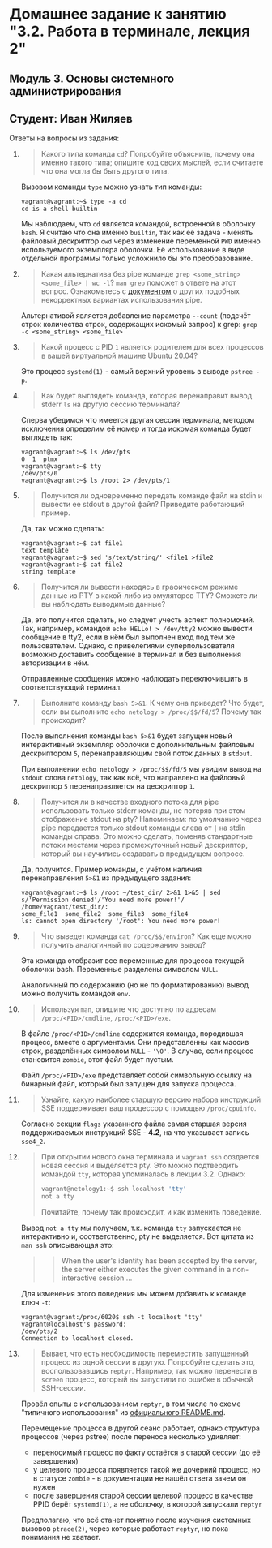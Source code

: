 # Домашнее задание к занятию "3.2. Работа в терминале, лекция 2"

## Модуль 3. Основы системного администрирования

## Студент: Иван Жиляев

Ответы на вопросы из задания:

1. >Какого типа команда `cd`? Попробуйте объяснить, почему она именно такого типа; опишите ход своих мыслей, если считаете что она могла бы быть другого типа.

   Вызовом команды `type` можно узнать тип команды:
   
   ```
   vagrant@vagrant:~$ type -a cd
   cd is a shell builtin
   ```

   Мы наблюдаем, что `cd` является командой, встроенной в оболочку `bash`. Я считаю что она именно `builtin`, так как её задача - менять файловый дескриптор `cwd` через изменение переменной `PWD` именно используемого экземпляра оболочки. Её использование в виде отдельной программы только усложнило бы это преобразование.

1. >Какая альтернатива без pipe команде `grep <some_string> <some_file> | wc -l`? `man grep` поможет в ответе на этот вопрос. Ознакомьтесь с [документом](http://www.smallo.ruhr.de/award.html) о других подобных некорректных вариантах использования pipe.

   Альтернативой является добавление параметра `--count` (подсчёт строк количества строк, содержащих искомый запрос) к grep: `grep -c <some_string> <some_file>`

1. >Какой процесс с PID `1` является родителем для всех процессов в вашей виртуальной машине Ubuntu 20.04?

   Это процесс `systemd(1)` - самый верхний уровень в выводе `pstree -p`.

1. >Как будет выглядеть команда, которая перенаправит вывод stderr `ls` на другую сессию терминала?

   Сперва убедимся что имеется другая сессия терминала, методом исключения определим её номер и тогда искомая команда будет выглядеть так:

   ```
   vagrant@vagrant:~$ ls /dev/pts
   0  1  ptmx
   vagrant@vagrant:~$ tty
   /dev/pts/0
   vagrant@vagrant:~$ ls /root 2> /dev/pts/1
   ```

1. >Получится ли одновременно передать команде файл на stdin и вывести ее stdout в другой файл? Приведите работающий пример.

   Да, так можно сделать:

   ```
   vagrant@vagrant:~$ cat file1 
   text template
   vagrant@vagrant:~$ sed 's/text/string/' <file1 >file2
   vagrant@vagrant:~$ cat file2
   string template
   ```

1. >Получится ли вывести находясь в графическом режиме данные из PTY в какой-либо из эмуляторов TTY? Сможете ли вы наблюдать выводимые данные?

   Да, это получится сделать, но следует учесть аспект полномочий. Так, например, командой `echo HELLo! > /dev/tty2` можно вывести сообщение в tty2, если в нём был выполнен вход под тем же пользователем. Однако, с привелегиями суперпользователя возможно доставить сообщение в терминал и без выполнения авторизации в нём.

   Отправленные сообщения можно наблюдать переключившить в соответствующий терминал.

1. >Выполните команду `bash 5>&1`. К чему она приведет? Что будет, если вы выполните `echo netology > /proc/$$/fd/5`? Почему так происходит?

   После выполнения команды `bash 5>&1` будет запущен новый интерактивный экземпляр оболочки с дополнительным файловым дескриптором `5`, перенаправляющим свой поток данных в `stdout`.

   При выполнении `echo netology > /proc/$$/fd/5` мы увидим вывод на `stdout` слова `netology`, так как всё, что направлено на файловый дескриптор `5` перенаправляется на дескриптор `1`.

1. >Получится ли в качестве входного потока для pipe использовать только stderr команды, не потеряв при этом отображение stdout на pty? Напоминаем: по умолчанию через pipe передается только stdout команды слева от `|` на stdin команды справа.
Это можно сделать, поменяв стандартные потоки местами через промежуточный новый дескриптор, который вы научились создавать в предыдущем вопросе.

   Да, получится. Пример команды, с учётом наличия перенаправления `5>&1` из предыдущего задания:

   ```
   vagrant@vagrant:~$ ls /root ~/test_dir/ 2>&1 1>&5 | sed s/'Permission denied'/'You need more power!'/
   /home/vagrant/test_dir/:
   some_file1  some_file2  some_file3  some_file4
   ls: cannot open directory '/root': You need more power!
   ```

1. >Что выведет команда `cat /proc/$$/environ`? Как еще можно получить аналогичный по содержанию вывод?

   Эта команда отобразит все переменные для процесса текущей оболочки bash. Переменные разделены символом `NULL`.

   Аналогичный по содержанию (но не по форматированию) вывод можно получить командой `env`.

1. >Используя `man`, опишите что доступно по адресам `/proc/<PID>/cmdline`, `/proc/<PID>/exe`.

   В файле `/proc/<PID>/cmdline` содержится команда, породившая процесс, вместе с аргументами. Они представленны как массив строк, разделённых символом `NULL` - `'\0'`. В случае, если процесс становится `zombie`, этот файл будет пустым.

   Файл `/proc/<PID>/exe` представляет собой символьную ссылку на бинарный файл, который был запущен для запуска процесса.

1. >Узнайте, какую наиболее старшую версию набора инструкций SSE поддерживает ваш процессор с помощью `/proc/cpuinfo`.

   Согласно секции `flags` указанного файла самая старшая версия поддерживаемых инструкций SSE - __4.2__, на что указывает запись `sse4_2`.

1. >При открытии нового окна терминала и `vagrant ssh` создается новая сессия и выделяется pty. Это можно подтвердить командой `tty`, которая упоминалась в лекции 3.2. Однако:
   > ```bash
	>vagrant@netology1:~$ ssh localhost 'tty'
	>not a tty
   > ```
	>Почитайте, почему так происходит, и как изменить поведение.

   Вывод `not a tty` мы получаем, т.к. команда `tty` запускается не интерактивно и, соответственно, pty не выделяется. Вот цитата из `man ssh` описывающая это:

   >> When the user's identity has been accepted by the server, the server either executes the given command in a non-interactive session ...
   
   Для изменения этого поведения мы можем добавить к команде ключ `-t`:

   ```
   vagrant@vagrant:/proc/6020$ ssh -t localhost 'tty'
   vagrant@localhost's password: 
   /dev/pts/2
   Connection to localhost closed.
   ```

1. >Бывает, что есть необходимость переместить запущенный процесс из одной сессии в другую. Попробуйте сделать это, воспользовавшись `reptyr`. Например, так можно перенести в `screen` процесс, который вы запустили по ошибке в обычной SSH-сессии.

   Провёл опыты с использованием `reptyr`, в том числе по схеме "типичного использования" из [официального README.md](https://github.com/nelhage/reptyr#typical-usage-pattern).

   Перемещение процесса в другой сеанс работает, однако структура процессов (через pstree) после переноса несколько удивляет: 
   
   - переносимый процесс по факту остаётся в старой сессии (до её завершения)
   - у целевого процесса появляется такой же дочерний процесс, но в статусе `zombie` - в документации не нашёл ответа зачем он нужен
   - после завершения старой сессии целевой процесс в качестве PPID берёт `systemd(1)`, а не оболочку, в которой запускали `reptyr`

   Предполагаю, что всё станет понятно после изучения системных вызовов `ptrace(2)`, через которые работает `reptyr`, но пока понимания не хватает.

